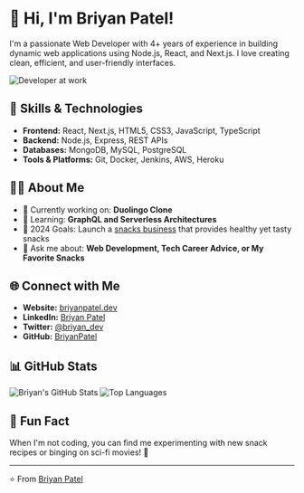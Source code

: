 <!-- Title -->
# 👋 Hi, I'm Briyan Patel!

<!-- Short Introduction -->
I'm a passionate Web Developer with 4+ years of experience in building dynamic web applications using Node.js, React, and Next.js. I love creating clean, efficient, and user-friendly interfaces.

<!-- GIF or Image -->
![Developer at work](https://media.giphy.com/media/13HgwGsXF0aiGY/giphy.gif)

<!-- Key Skills -->
## 🚀 Skills & Technologies

- **Frontend:** React, Next.js, HTML5, CSS3, JavaScript, TypeScript
- **Backend:** Node.js, Express, REST APIs
- **Databases:** MongoDB, MySQL, PostgreSQL
- **Tools & Platforms:** Git, Docker, Jenkins, AWS, Heroku

<!-- About Me Section -->
## 👨‍💻 About Me

- 🔭 Currently working on: **Duolingo Clone**
- 🌱 Learning: **GraphQL and Serverless Architectures**
- 🥅 2024 Goals: Launch a [snacks business](#) that provides healthy yet tasty snacks
- 💬 Ask me about: **Web Development, Tech Career Advice, or My Favorite Snacks**

<!-- Portfolio Links -->
## 🌐 Connect with Me

- **Website:** [briyanpatel.dev](https://yourwebsite.com)
- **LinkedIn:** [Briyan Patel](https://linkedin.com/in/briyanpatel)
- **Twitter:** [@briyan_dev](https://twitter.com/yourhandle)
- **GitHub:** [BriyanPatel](https://github.com/BriyanPatel)

<!-- GitHub Stats -->
## 📊 GitHub Stats

![Briyan's GitHub Stats](https://github-readme-stats.vercel.app/api?username=BriyanPatel&show_icons=true&theme=radical)
![Top Languages](https://github-readme-stats.vercel.app/api/top-langs/?username=BriyanPatel&layout=compact&theme=radical)

<!-- Fun Fact or Quote -->
## 🎉 Fun Fact

When I'm not coding, you can find me experimenting with new snack recipes or binging on sci-fi movies! 🍿

<!-- Footer -->
---
⭐️ From [Briyan Patel](https://github.com/BriyanPatel)
